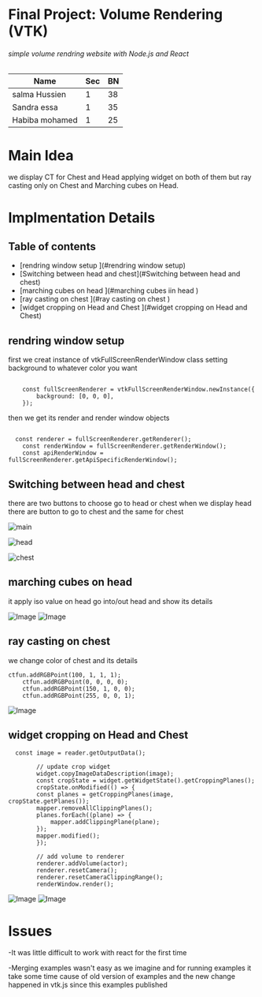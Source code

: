 # Final Project: Volume Rendering (VTK)
###### simple volume rendring website with Node.js and React
   
  
Name | Sec | BN |   
--- | --- | --- | 
salma Hussien  | 1 | 38
Sandra essa | 1 | 35 
Habiba mohamed | 1 | 25


# Main Idea 
we display CT for Chest and Head applying widget on both of them but ray casting only on Chest and Marching cubes on Head.

# Implmentation Details
 ## Table of contents
* [rendring window setup ](#rendring window setup)
* [Switching between head and chest](#Switching between head and chest)
* [marching cubes on head ](#marching cubes iin head )
* [ray casting on chest  ](#ray casting on chest  )
* [widget cropping on Head and Chest ](#widget cropping on Head and Chest)

## rendring window setup 
first we creat instance of vtkFullScreenRenderWindow class setting background to whatever color you want 

```

    const fullScreenRenderer = vtkFullScreenRenderWindow.newInstance({
        background: [0, 0, 0],
    });
```
then we get its render and render window objects 
```

  const renderer = fullScreenRenderer.getRenderer();
    const renderWindow = fullScreenRenderer.getRenderWindow();
    const apiRenderWindow = fullScreenRenderer.getApiSpecificRenderWindow();
```
## Switching between head and chest
there are two buttons to choose go to head or chest 
when we display head there are button to go to chest and the same for chest 

![main](https://user-images.githubusercontent.com/61379163/215264198-f1ee5eff-a877-4bbc-8af4-397c7e88f064.png)

![head](https://user-images.githubusercontent.com/61379163/215264207-a7f7184a-cf19-4837-a379-7b314a13477d.png)

![chest](https://user-images.githubusercontent.com/61379163/215264216-4d4eb845-897c-4bed-9355-7ed58d14dbd5.jpg)

## marching cubes on head
it apply iso value on head go into/out head and show its details 

![Image](./image/iso%202.PNG)
![Image](./image/iso.PNG)

## ray casting on chest
we change color of chest and its details

```
ctfun.addRGBPoint(100, 1, 1, 1);
    ctfun.addRGBPoint(0, 0, 0, 0);
    ctfun.addRGBPoint(150, 1, 0, 0);
    ctfun.addRGBPoint(255, 0, 0, 1);
```

![Image](./image/ray%20casting.jpg)

## widget cropping on Head and Chest 
```
  const image = reader.getOutputData();

        // update crop widget
        widget.copyImageDataDescription(image);
        const cropState = widget.getWidgetState().getCroppingPlanes();
        cropState.onModified(() => {
        const planes = getCroppingPlanes(image, cropState.getPlanes());
        mapper.removeAllClippingPlanes();
        planes.forEach((plane) => {
            mapper.addClippingPlane(plane);
        });
        mapper.modified();
        });

        // add volume to renderer
        renderer.addVolume(actor);
        renderer.resetCamera();
        renderer.resetCameraClippingRange();
        renderWindow.render();
```
![Image](./image/ray%20casting.jpg)
![Image](./image/widget%20head%202.PNG)

# Issues
-It was little difficult to work with react for the first time

-Merging examples wasn't easy as we imagine and for running examples it take some time cause of old version of examples and the new change happened in vtk.js since this   examples published

 
        
























